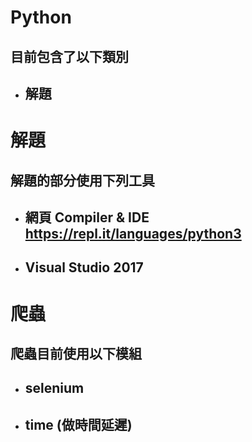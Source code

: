 # Python
## 目前包含了以下類別
* ## 解題

# 解題
## 解題的部分使用下列工具
* ## 網頁 Compiler & IDE  https://repl.it/languages/python3 
* ## Visual Studio 2017

# 爬蟲
## 爬蟲目前使用以下模組
* ## selenium
* ## time (做時間延遲)